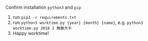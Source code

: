 Confirm installation `python3` and `pip`

1. run `pip3 -r requirements.txt`
2. run `python3 worktime.py {year} {month} {name}`, e.g. `python3 worktime.py 2018 2 無敵大牛`
3. Happy worktime!